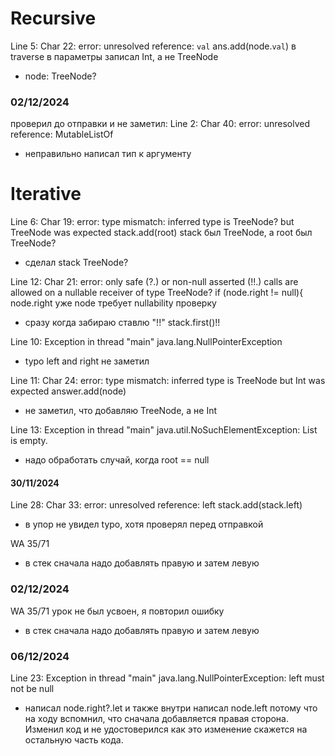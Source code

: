 # Recursive
Line 5: Char 22: error: unresolved reference: `val`
ans.add(node.`val`) в traverse в параметры записал Int, а не TreeNode
- node: TreeNode?
### 02/12/2024
проверил до отправки и не заметил: Line 2: Char 40: error: unresolved reference: MutableListOf
- неправильно написал тип к аргументу

# Iterative
Line 6: Char 19: error: type mismatch: inferred type is TreeNode? but TreeNode was expected
stack.add(root) stack был TreeNode, а root был TreeNode?
- сделал stack TreeNode?


Line 12: Char 21: error: only safe (?.) or non-null asserted (!!.) calls are allowed on a nullable receiver of type TreeNode?
if (node.right != null){ node.right уже node требует nullability проверку
- сразу когда забираю ставлю "!!" stack.first()!!

Line 10: Exception in thread "main" java.lang.NullPointerException
- typo left and right не заметил

Line 11: Char 24: error: type mismatch: inferred type is TreeNode but Int was expected
answer.add(node)
- не заметил, что добавляю TreeNode, а не Int

Line 13: Exception in thread "main" java.util.NoSuchElementException: List is empty.
- надо обработать случай, когда root == null

#### 30/11/2024
Line 28: Char 33: error: unresolved reference: left
stack.add(stack.left)  
- в упор не увидел typo, хотя проверял перед отправкой

WA 35/71 
- в стек сначала надо добавлять правую и затем левую

### 02/12/2024
WA 35/71 урок не был усвоен, я повторил ошибку
- в стек сначала надо добавлять правую и затем левую

### 06/12/2024
Line 23: Exception in thread "main" java.lang.NullPointerException: left must not be null
- написал node.right?.let и также внутри написал node.left потому что на ходу вспомнил, что сначала 
добавляется правая сторона. Изменил код и не удостоверился как это изменение скажется на остальную часть кода.

